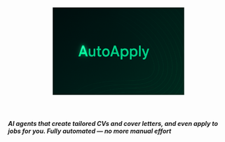 <h1 align="center">
<img src="https://raw.githubusercontent.com/Korbielowski/AutoApply/main/branding/main_logo.png" width="300">
</h1><br>

__*AI agents that create tailored CVs and cover letters, and even apply to jobs
for you. Fully automated — no more manual effort*__
<br>
